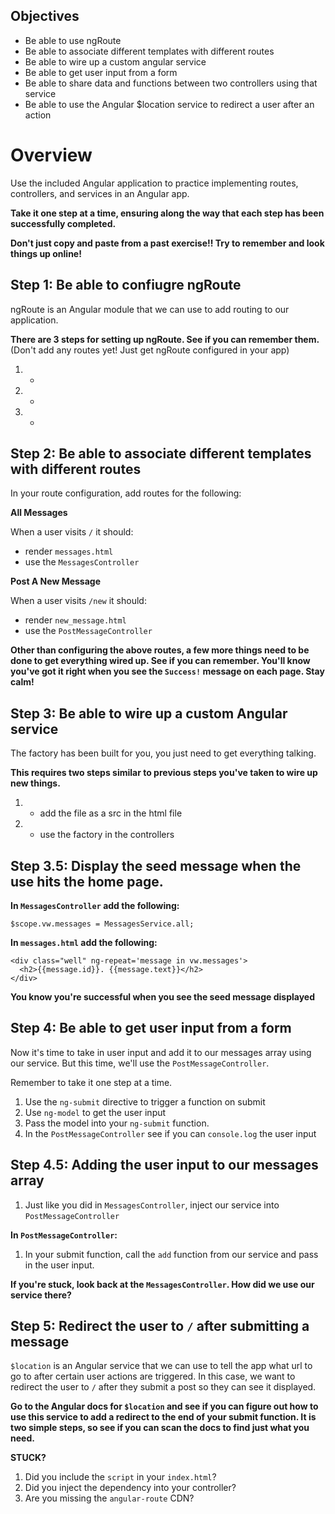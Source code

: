 ## Objectives

* Be able to use ngRoute
* Be able to associate different templates with different routes
* Be able to wire up a custom angular service
* Be able to get user input from a form
* Be able to share data and functions between two controllers using that service
* Be able to use the Angular $location service to redirect a user after an action

# Overview

Use the included Angular application to practice implementing routes, controllers,
and services in an Angular app.

__Take it one step at a time, ensuring along the way that each step has been
successfully completed.__

__Don't just copy and paste from a past exercise!! Try to remember and look things
up online!__

## Step 1: Be able to confiugre ngRoute

ngRoute is an Angular module that we can use to add routing to our application.

__There are 3 steps for setting up ngRoute. See if you can remember them.__
(Don't add any routes yet! Just get ngRoute configured in your app)

1. -
2. -
3. -

## Step 2: Be able to associate different templates with different routes

In your route configuration, add routes for the following:

__All Messages__

When a user visits `/` it should:
* render `messages.html`
* use the `MessagesController`

__Post A New Message__

When a user visits `/new` it should:
* render `new_message.html`
* use the `PostMessageController`

__Other than configuring the above routes, a few more things need to be done
to get everything wired up. See if you can remember. You'll know you've got it right when you see the `Success!` message on each page. Stay calm!__


## Step 3: Be able to wire up a custom Angular service

The factory has been built for you, you just need to get everything talking.

__This requires two steps similar to previous steps you've taken to wire up new things.__

1. - add the file as a src in the html file
2. - use the factory in the controllers

## Step 3.5: Display the seed message when the use hits the home page.

__In `MessagesController` add the following:__

```
$scope.vw.messages = MessagesService.all;
```

__In `messages.html` add the following:__

```
<div class="well" ng-repeat='message in vw.messages'>
  <h2>{{message.id}}. {{message.text}}</h2>
</div>
```
__You know you're successful when you see the seed message displayed__

## Step 4: Be able to get user input from a form

Now it's time to take in user input and add it to our messages array using our
service. But this time, we'll use the `PostMessageController`.

Remember to take it one step at a time.

1. Use the `ng-submit` directive to trigger a function on submit
2. Use `ng-model` to get the user input
3. Pass the model into your `ng-submit` function.
4. In the `PostMessageController` see if you can `console.log` the user input

## Step 4.5: Adding the user input to our messages array

1. Just like you did in `MessagesController`, inject our service into `PostMessageController`

__In `PostMessageController`:__

1. In your submit function, call the `add` function from our service and pass in
the user input.

__If you're stuck, look back at the `MessagesController`. How did we use our service
there?__

## Step 5: Redirect the user to `/` after submitting a message

`$location` is an Angular service that we can use to tell the app what url to go
to after certain user actions are triggered. In this case, we want to redirect
the user to `/` after they submit a post so they can see it displayed.

__Go to the Angular docs for `$location` and see if you can figure out how to
use this service to add a redirect to the end of your submit function. It is two
simple steps, so see if you can scan the docs to find just what you need.__


__STUCK?__

1. Did you include the `script` in your `index.html`?
2. Did you inject the dependency into your controller?
3. Are you missing the `angular-route` CDN?
